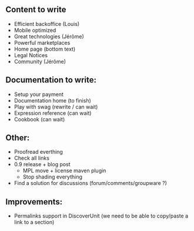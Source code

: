 Content to write
----------------

- Efficient backoffice (Louis)
- Mobile optimized
- Great technologies (Jérôme)
- Powerful marketplaces
- Home page (bottom text)
- Legal Notices
- Community (Jérôme)

Documentation to write:
-----------------------

- Setup your payment
- Documentation home (to finish)
- Play with swag (rewrite / can wait)
- Expression reference (can wait)
- Cookbook (can wait)

Other:
------

- Proofread everthing
- Check all links
- 0.9 release + blog post
    - MPL move + license maven plugin
    - Stop shading everything
- Find a solution for discussions (forum/comments/groupware ?)

Improvements:
-------------

- Permalinks support in DiscoverUnit (we need to be able to copy/paste a link to a section)
